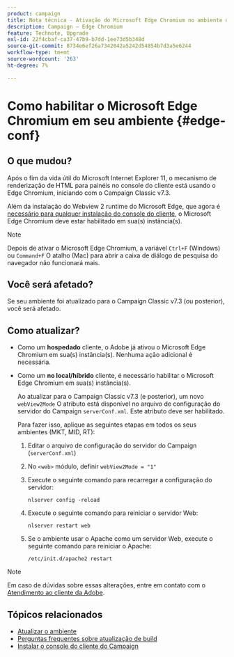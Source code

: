 ```yaml
---
product: campaign
title: Nota técnica - Ativação do Microsoft Edge Chromium no ambiente do Campaign
description: Campaign — Edge Chromium
feature: Technote, Upgrade
exl-id: 22f4cbaf-ca37-47b9-b7dd-1ee73d5b348d
source-git-commit: 8734e6ef26a7342042a5242d54854b7d3a5e6244
workflow-type: tm+mt
source-wordcount: '263'
ht-degree: 7%

---
```


# Como habilitar o Microsoft Edge Chromium em seu ambiente {#edge-conf}

## O que mudou?

Após o fim da vida útil do Microsoft Internet Explorer 11, o mecanismo de renderização de HTML para painéis no console do cliente está usando o Edge Chromium, iniciando com o Campaign Classic v7.3.

Além da instalação do Webview 2 runtime do Microsoft Edge, que agora é [necessário para qualquer instalação do console do cliente](../../installation/using/installing-the-client-console.md#webview), o Microsoft Edge Chromium deve estar habilitado em sua(s) instância(s).

>[!NOTE]
>
>Depois de ativar o Microsoft Edge Chromium, a variável `Ctrl+F` (Windows) ou `Command+F` O atalho (Mac) para abrir a caixa de diálogo de pesquisa do navegador não funcionará mais.

## Você será afetado?

Se seu ambiente foi atualizado para o Campaign Classic v7.3 (ou posterior), você será afetado.

## Como atualizar?

* Como um **hospedado** cliente, o Adobe já ativou o Microsoft Edge Chromium em sua(s) instância(s). Nenhuma ação adicional é necessária.

* Como um **no local/híbrido** cliente, é necessário habilitar o Microsoft Edge Chromium em sua(s) instância(s).

  Ao atualizar para o Campaign Classic v7.3 (e posterior), um novo `webView2Mode` O atributo está disponível no arquivo de configuração do servidor do Campaign `serverConf.xml`. Este atributo deve ser habilitado.

  Para fazer isso, aplique as seguintes etapas em todos os seus ambientes (MKT, MID, RT):

   1. Editar o arquivo de configuração do servidor do Campaign (`serverConf.xml`)
   1. No `<web>` módulo, definir `webView2Mode = "1"`
   1. Execute o seguinte comando para recarregar a configuração do servidor:

      ```
      nlserver config -reload
      ```

   1. Execute o seguinte comando para reiniciar o servidor Web:

      ```
      nlserver restart web
      ```

   1. Se o ambiente usar o Apache como um servidor Web, execute o seguinte comando para reiniciar o Apache:

      ```
      /etc/init.d/apache2 restart
      ```


>[!NOTE]
>
>Em caso de dúvidas sobre essas alterações, entre em contato com o [Atendimento ao cliente da Adobe](https://helpx.adobe.com/br/enterprise/admin-guide.html/enterprise/using/support-for-experience-cloud.ug.html).
>

## Tópicos relacionados

* [Atualizar o ambiente](../../production/using/build-upgrade.md)
* [Perguntas frequentes sobre atualização de build](../../platform/using/faq-build-upgrade.md)
* [Instalar o console do cliente do Campaign](../../installation/using/installing-the-client-console.md)
